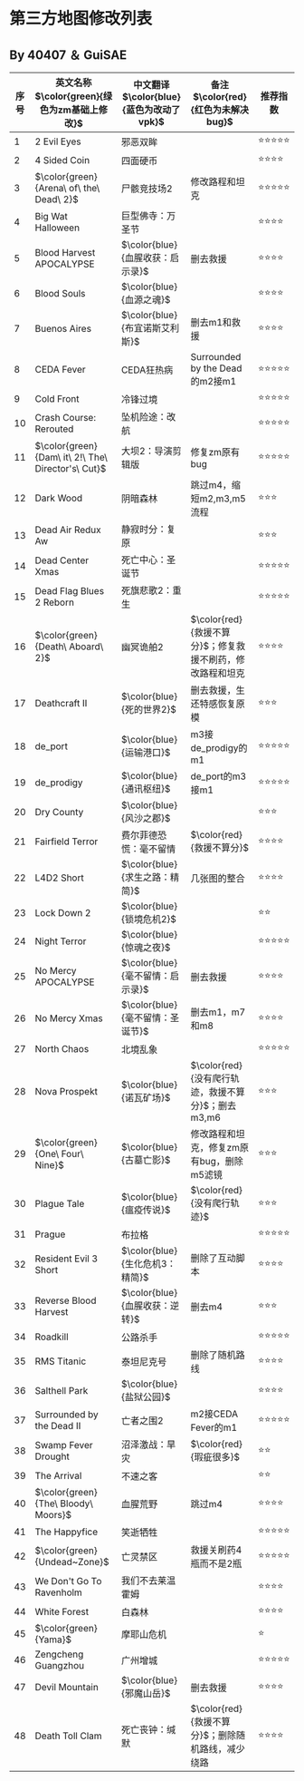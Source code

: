 # 第三方地图修改列表
## By 40407 ＆ GuiSAE
|序号  |英文名称<br>$\color{green}{绿色为zm基础上修改}$     |中文翻译<br>$\color{blue}{蓝色为改动了vpk}$|备注<br> $\color{red} {红色为未解决bug}$                  |推荐指数        |
|------|-----------------------------------------------------|-------------------------------------------|-----------------------------------------------------------|----------------|
| 1    | 2 Evil Eyes                                         | 邪恶双眸                                  |                                                           |⭐⭐⭐⭐⭐
| 2    | 4 Sided Coin                                        | 四面硬币                                  |                                                           |⭐⭐⭐⭐
| 3    | $\color{green} {Arena\ of\ the\ Dead\ 2}$           | 尸骸竞技场2                               | 修改路程和坦克                                            |⭐⭐⭐⭐⭐
| 4    | Big Wat Halloween                                   | 巨型佛寺：万圣节                          |                                                           |⭐⭐⭐⭐
| 5    | Blood Harvest APOCALYPSE                            | $\color{blue} {血腥收获：启示录}$         | 删去救援                                                  |⭐⭐⭐⭐
| 6    | Blood Souls                                         | $\color{blue} {血源之魂}$                 |                                                           |⭐⭐⭐⭐
| 7    | Buenos Aires                                        | $\color{blue} {布宜诺斯艾利斯}$           | 删去m1和救援                                              |⭐⭐⭐⭐
| 8    | CEDA Fever                                          | CEDA狂热病                                | Surrounded by the Dead的m2接m1                            |⭐⭐⭐⭐⭐
| 9    | Cold Front                                          | 冷锋过境                                  |                                                           |⭐⭐⭐⭐⭐
| 10   | Crash Course: Rerouted                              | 坠机险途：改航                            |                                                           |⭐⭐⭐⭐⭐
| 11   | $\color{green} {Dam\ it\ 2!\ The\ Director's\ Cut}$ | 大坝2：导演剪辑版                         | 修复zm原有bug                                             |⭐⭐⭐⭐⭐
| 12   | Dark Wood                                           | 阴暗森林                                  | 跳过m4，缩短m2,m3,m5流程                                  |⭐⭐⭐
| 13   | Dead Air Redux Aw                                   | 静寂时分：复原                            |                                                           |⭐⭐⭐
| 14   | Dead Center Xmas                                    | 死亡中心：圣诞节                          |                                                           |⭐⭐⭐⭐⭐
| 15   | Dead Flag Blues 2 Reborn                            | 死旗悲歌2：重生                           |                                                           |⭐⭐⭐⭐⭐
| 16   | $\color{green} {Death\ Aboard\ 2}$                  | 幽冥诡舶2                                 | $\color{red} {救援不算分}$；修复救援不刷药，修改路程和坦克 |⭐⭐⭐⭐
| 17   | Deathcraft Ⅱ                                       | $\color{blue} {死的世界2}$                | 删去救援，生还特感恢复原模                                 |⭐⭐⭐
| 18   | de_port                                             | $\color{blue} {运输港口}$                 | m3接de_prodigy的m1                                        |⭐⭐⭐⭐⭐
| 19   | de_prodigy                                          | $\color{blue} {通讯枢纽}$                 | de_port的m3接m1                                           |⭐⭐⭐⭐⭐
| 20   | Dry County                                          | $\color{blue} {风沙之郡}$                 |                                                           |⭐⭐⭐
| 21   | Fairfield Terror                                    | 费尔菲德恐慌：毫不留情                    | $\color{red} {救援不算分}$                                 |⭐⭐⭐⭐
| 22   | L4D2 Short                                          | $\color{blue} {求生之路：精简}$           | 几张图的整合                                               |⭐⭐⭐⭐
| 23   | Lock Down 2                                         | $\color{blue} {锁境危机2}$                |                                                           |⭐⭐
| 24   | Night Terror                                        | $\color{blue} {惊魂之夜}$                 |                                                           |⭐⭐⭐⭐⭐
| 25   | No Mercy APOCALYPSE                                 | $\color{blue} {毫不留情：启示录}$         | 删去救援                                                  |⭐⭐⭐⭐
| 26   | No Mercy Xmas                                       | $\color{blue} {毫不留情：圣诞节}$         | 删去m1，m7和m8                                            |⭐⭐⭐⭐
| 27   | North Chaos                                         | 北境乱象                                  |                                                           |⭐⭐⭐⭐⭐
| 28   | Nova Prospekt                                       | $\color{blue} {诺瓦矿场}$                 | $\color{red} {没有爬行轨迹，救援不算分}$；删去m3,m6        |⭐⭐⭐
| 29   | $\color{green} {One\ Four\ Nine}$                   | $\color{blue} {古墓亡影}$                 | 修改路程和坦克，修复zm原有bug，删除m5滤镜                  |⭐⭐⭐
| 30   | Plague Tale                                         | $\color{blue} {瘟疫传说}$                 | $\color{red} {没有爬行轨迹}$                               |⭐⭐⭐
| 31   | Prague                                              | 布拉格                                    |                                                           |⭐⭐⭐⭐⭐
| 32   | Resident Evil 3 Short                               | $\color{blue} {生化危机3：精简}$          | 删除了互动脚本                                             |⭐⭐⭐⭐
| 33   | Reverse Blood Harvest                               | $\color{blue} {血腥收获：逆转}$           | 删去m4                                                     |⭐⭐⭐
| 34   | Roadkill                                            | 公路杀手                                  |                                                           |⭐⭐⭐⭐⭐
| 35   | RMS Titanic                                         | 泰坦尼克号                                | 删除了随机路线                                             |⭐⭐⭐⭐
| 36   | Salthell Park                                       | $\color{blue} {盐狱公园}$                 |                                                           |⭐⭐⭐⭐
| 37   | Surrounded by the Dead Ⅱ                           | 亡者之围2                                 | m2接CEDA Fever的m1                                        |⭐⭐⭐⭐⭐
| 38   | Swamp Fever Drought                                 | 沼泽激战：旱灾                            | $\color{red} {瑕疵很多}$                                  |⭐⭐
| 39   | The Arrival                                         | 不速之客                                  |                                                           |⭐⭐
| 40   | $\color{green} {The\ Bloody\ Moors}$                | 血腥荒野                                  | 跳过m4                                                    |⭐⭐⭐⭐
| 41   | The Happyfice                                       | 笑逝牺牲                                  |                                                           |⭐⭐⭐⭐⭐
| 42   | $\color{green} {Undead~Zone}$                       | 亡灵禁区                                  | 救援关刷药4瓶而不是2瓶                                     |⭐⭐⭐⭐⭐
| 43   | We Don't Go To Ravenholm                            | 我们不去莱温霍姆                          |                                                           |⭐⭐⭐⭐
| 44   | White Forest                                        | 白森林                                    |                                                           |⭐⭐⭐⭐
| 45   | $\color{green} {Yama}$                              | 摩耶山危机                                |                                                           |⭐
| 46   | Zengcheng Guangzhou                                 | 广州增城                                  |                                                           |⭐⭐⭐⭐⭐
| 47   | Devil Mountain                                      | $\color{blue} {邪魔山岳}$                 | 删去救援                                                  |⭐⭐⭐⭐
| 48   | Death Toll Clam                                     | 死亡丧钟：缄默                            | $\color{red} {救援不算分}$；删除随机路线，减少绕路         |⭐⭐⭐⭐

